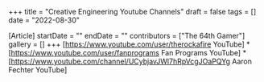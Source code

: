 +++
title = "Creative Engineering Youtube Channels"
draft = false
tags = []
date = "2022-08-30"

[Article]
startDate = ""
endDate = ""
contributors = ["The 64th Gamer"]
gallery = []
+++
[https://www.youtube.com/user/therockafire YouTube]
*[https://www.youtube.com/user/fanprograms Fan Programs YouTube]
*[https://www.youtube.com/channel/UCybjavJWl7hRpVcgJOaPQYg Aaron Fechter YouTube]